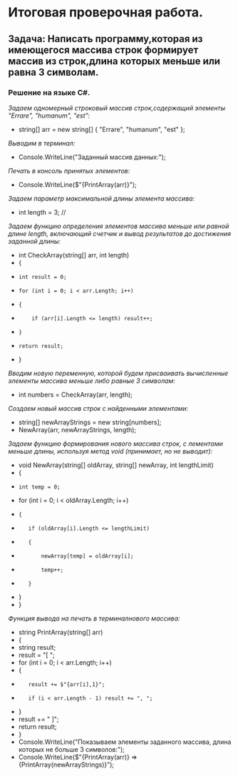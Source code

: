 # Итоговая проверочная работа.

## Задача: Написать программу,которая из имеющегося массива строк формирует массив из строк,длина которых меньше или равна 3 символам.

### Решение на языке С#.

*Задаем одномерный строковый массив строк,содержащий элементы "Errare", "humanum", "est":*
+ string[] arr = new string[] { "Errare", "humanum", "est" };

*Выводим в терминал:*
+ Console.WriteLine("Заданный массив данных:");

*Печать в консоль принятых элементов:*
+ Console.WriteLine($"{PrintArray(arr)}");

*Задаем параметр максимальной длины элемента массива:* 
+ int length = 3;  //   

*Задаем функцию определения элементов массива меньше или равной длине length,*
*включающий счетчик и вывод результатов до достижения заданной длины:*
+ int CheckArray(string[] arr, int length)
+ {
+     int result = 0;
+     for (int i = 0; i < arr.Length; i++)
+     {
+         if (arr[i].Length <= length) result++;
+     }
+     return result;
+ }

*Вводим новую переменную, которой будем присваивать вычисленные элементы*
 *массива меньше либо равные 3 символам:*
+ int numbers = CheckArray(arr, length);

*Создаем новый массив строк с найденными элементами:*
+ string[] newArrayStrings = new string[numbers]; 
+ NewArray(arr, newArrayStrings, length);

*Задаем функцию формирования нового массива строк, с лементами меньше длины, используя метод void (принимает, но не выводит):*
+ void NewArray(string[] oldArray, string[] newArray, int lengthLimit)
+ {
+     int temp = 0;
+    for (int i = 0; i < oldArray.Length; i++)
+     {
+        if (oldArray[i].Length <= lengthLimit)
+        {
+            newArray[temp] = oldArray[i];
+            temp++;
+        }
+    }
+ }

*Функция вывода на печать в терминалнового массива:*
+ string PrintArray(string[] arr)
+ {
+    string result;
+    result = "[ ";
+    for (int i = 0; i < arr.Length; i++)
+    {
+        result += $"{arr[i],1}";
+        if (i < arr.Length - 1) result += ", ";
+    }
+    result += " ]";
+    return result;
+ }
+ Console.WriteLine("Показываем элементы заданного массива, длина которых не больше 3 символов:");
+ Console.WriteLine($"{PrintArray(arr)} => {PrintArray(newArrayStrings)}");
